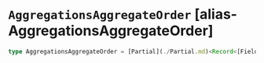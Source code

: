 # `AggregationsAggregateOrder` [alias-AggregationsAggregateOrder]
```typescript
type AggregationsAggregateOrder = [Partial](./Partial.md)<Record<[Field](./Field.md), [SortOrder](./SortOrder.md)>> | [Partial](./Partial.md)<Record<[Field](./Field.md), [SortOrder](./SortOrder.md)>>[];
```
